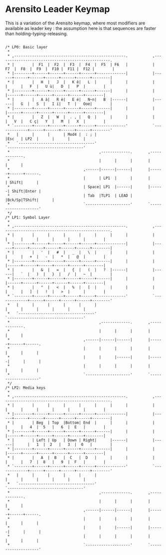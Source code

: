 # Arensito Leader Keymap

This is a variation of the Arensito keymap, where most modifiers are available
as leader key : the assumption here is that sequences are faster than
holding-typing-releasing.

<pre><code>
/* LP0: Basic layer
 *
 * ,--------------------------------------------------.           ,--------------------------------------------------.
 * |        |  F1  |  F2  |  F3  |  F4  |  F5  | F6   |           |  F7  |  F8  |  F9  |  F10 |  F11 |  F12 |        |
 * |--------+------+------+------+------+-------------|           |------+------+------+------+------+------+--------|
 * |        |   H  |   J  |   K ê|   L  |      |      |           |      |      |   F  |   U ù|   D  |   P  |        |
 * |--------+------+------+------+------+------|      |           |      |------+------+------+------+------+--------|
 * |        |   A à|   R è|   E é|   N~n|   B  |------|           |------|   G  |   S  |   I ï|   T  |   Ooe|        |
 * |--------+------+------+------+------+------|      |           |      |------+------+------+------+------+--------|
 * |        |   Z  |   W  |  . , |   Q  |      |      |           |      |   V  |   C ç|   Y  |   M  |   X  |        |
 * `--------+------+------+------+------+-------------'           `-------------+------+------+------+------+--------'
 *   |      |      |      | Mod4 |  : ; |                                       |Esc   | LP2  |      |      |      |
 *   `----------------------------------'                                       `----------------------------------'
 *                                        ,-------------.       ,-------------.
 *                                        |      |      |       |      |      |
 *                                 ,------|------|------|       |------+------+------.
 *                                 |      | LP1  |      |       |      | Shift|      |
 *                                 | Space| LP1  |------|       |------| Shift|Enter |
 *                                 | Tab  |TLP1  | LEAD |       |Bck/Sp|TShift|      |
 *                                 `--------------------'       `--------------------'
 */
/* LP1: Symbol Layer
 *
 * ,--------------------------------------------------.           ,--------------------------------------------------.
 * |        |      |      |      |      |      |      |           |      |      |      |      |      |      |        |
 * |--------+------+------+------+------+-------------|           |------+------+------+------+------+------+--------|
 * |        |   '  |   #  |   _  |   \  |      |      |           |      |      |   +  |   -  |   *  |   @  |        |
 * |--------+------+------+------+------+------|      |           |      |------+------+------+------+------+--------|
 * |        |   &  |   =  |   {  |   (  |   ?  |------|           |------|   `  |   )  |   }  |   /  |   ~  |        |
 * |--------+------+------+------+------+------|      |           |      |------+------+------+------+------+--------|
 * |        |   "  |   <  |   %  |   [  |      |      |           |      |      |   ]  |   !  |   >  |      |        |
 * `--------+------+------+------+------+-------------'           `-------------+------+------+------+------+--------'
 *   |      |      |      |      |      |                                       |      |      |      |      |      |
 *   `----------------------------------'                                       `----------------------------------'
 *                                        ,-------------.       ,-------------.
 *                                        |      |      |       |      |      |
 *                                 ,------|------|------|       |------+------+------.
 *                                 |      |      |      |       |      |      |      |
 *                                 |      |      |------|       |------|      |      |
 *                                 |      |      |      |       |      |      |      |
 *                                 `--------------------'       `--------------------'
 */
/* LP2: Media keys
 *
 * ,--------------------------------------------------.           ,--------------------------------------------------.
 * |        |      |      |      |      |      |      |           |      |      |      |      |      |      |        |
 * |--------+------+------+------+------+-------------|           |------+------+------+------+------+------+--------|
 * |        | Beg  | Top  |Bottom| End  |      |      |           |      |      |   4  |  5   |   6  |  E   |        |
 * |--------+------+------+------+------+------|      |           |      |------+------+------+------+------+--------|
 * |        | Left | Up   | Down | Right|      |------|           |------|      |   1  |  2   |   3  |  0   |        |
 * |--------+------+------+------+------+------|      |           |      |------+------+------+------+------+--------|
 * |        |   A  |  B   |  C   |  D   |      |      |           |      |      |   7  |  8   |   9  |  F   |        |
 * `--------+------+------+------+------+-------------'           `-------------+------+------+------+------+--------'
 *   |      |      |      |      |      |                                       |      |      |      |      |      |
 *   `----------------------------------'                                       `----------------------------------'
 *                                        ,-------------.       ,-------------.
 *                                        |      |      |       |      |      |
 *                                 ,------|------|------|       |------+------+------.
 *                                 |      |      |      |       |      |      |      |
 *                                 |      |      |------|       |------|      |      |
 *                                 |      |      |      |       |      |      |      |
 *                                 `--------------------'       `--------------------'
</code></pre>
